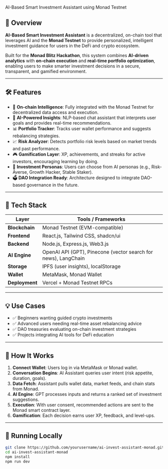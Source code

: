 AI-Based Smart Investment Assistant using Monad Testnet

## 🚀 Overview

**AI-Based Smart Investment Assistant** is a decentralized, on-chain tool that leverages AI and the **Monad Testnet** to provide personalized, intelligent investment guidance for users in the DeFi and crypto ecosystem.

Built for the **Monad Blitz Hackathon**, this system combines **AI-driven analytics** with **on-chain execution** and **real-time portfolio optimization**, enabling users to make smarter investment decisions in a secure, transparent, and gamified environment.

---

## 🛠️ Features

- 🔗 **On-chain Intelligence**: Fully integrated with the Monad Testnet for decentralized data access and execution.
- 🤖 **AI-Powered Insights**: NLP-based chat assistant that interprets user goals and provides real-time recommendations.
- 📊 **Portfolio Tracker**: Tracks user wallet performance and suggests rebalancing strategies.
- 📈 **Risk Analyzer**: Detects portfolio risk levels based on market trends and past performance.
- 🎮 **Gamification Layer**: XP, achievements, and streaks for active investors, encouraging learning by doing.
- 🧠 **Investment Personas**: Users can choose from AI personas (e.g., Risk-Averse, Growth Hacker, Stable Staker).
- 🗳️ **DAO Integration Ready**: Architecture designed to integrate DAO-based governance in the future.

---

## 🧩 Tech Stack

| Layer        | Tools / Frameworks                   |
|--------------|--------------------------------------|
| **Blockchain** | Monad Testnet (EVM-compatible)        |
| **Frontend** | React.js, Tailwind CSS, shadcn/ui    |
| **Backend**  | Node.js, Express.js, Web3.js         |
| **AI Engine**| OpenAI API (GPT), Pinecone (vector search for news), LangChain |
| **Storage**  | IPFS (user insights), localStorage    |
| **Wallet**   | MetaMask, Monad Wallet                |
| **Deployment** | Vercel + Monad Testnet RPCs        |

---

## 💡 Use Cases

- ✅ Beginners wanting guided crypto investments
- ✅ Advanced users needing real-time asset rebalancing advice
- ✅ DAO treasuries evaluating on-chain investment strategies
- ✅ Projects integrating AI tools for DeFi education

---

## 🧠 How It Works

1. **Connect Wallet**: Users log in via MetaMask or Monad wallet.
2. **Conversation Begins**: AI Assistant queries user intent (risk appetite, duration, goals).
3. **Data Fetch**: Assistant pulls wallet data, market feeds, and chain stats from Monad.
4. **AI Engine**: GPT processes inputs and returns a ranked set of investment suggestions.
5. **Execution**: With user consent, recommended actions are sent to the Monad smart contract layer.
6. **Gamification**: Each decision earns user XP, feedback, and level-ups.

---



## 🧪 Running Locally

```bash
git clone https://github.com/yourusername/ai-invest-assistant-monad.git
cd ai-invest-assistant-monad
npm install
npm run dev

